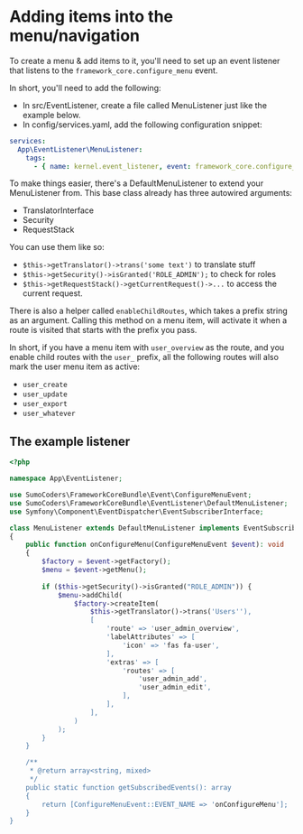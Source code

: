 # Adding items into the menu/navigation

To create a menu & add items to it, you'll need to set up an event listener that listens to the
`framework_core.configure_menu` event.

In short, you'll need to add the following:

* In src/EventListener, create a file called MenuListener just like the example below.
* In config/services.yaml, add the following configuration snippet:

```yml
services:
  App\EventListener\MenuListener:
    tags:
      - { name: kernel.event_listener, event: framework_core.configure_menu, method: onConfigureMenu }
```

To make things easier, there's a DefaultMenuListener to extend your MenuListener from. This base class already has three
autowired arguments:

* TranslatorInterface
* Security
* RequestStack

You can use them like so:

* `$this->getTranslator()->trans('some text')` to translate stuff
* `$this->getSecurity()->isGranted('ROLE_ADMIN');` to check for roles
* `$this->getRequestStack()->getCurrentRequest()->...` to access the current request.

There is also a helper called `enableChildRoutes`, which takes a prefix string as an argument. Calling this method on a
menu item, will activate it when a route is visited that starts with the prefix you pass.

In short, if you have a menu item with `user_overview` as the route, and you enable child routes with the `user_`
prefix, all the following routes will also mark the user menu item as active:

* `user_create`
* `user_update`
* `user_export`
* `user_whatever`

## The example listener

```php
<?php

namespace App\EventListener;

use SumoCoders\FrameworkCoreBundle\Event\ConfigureMenuEvent;
use SumoCoders\FrameworkCoreBundle\EventListener\DefaultMenuListener;
use Symfony\Component\EventDispatcher\EventSubscriberInterface;

class MenuListener extends DefaultMenuListener implements EventSubscriberInterface
{
    public function onConfigureMenu(ConfigureMenuEvent $event): void
    {
        $factory = $event->getFactory();
        $menu = $event->getMenu();
        
        if ($this->getSecurity()->isGranted("ROLE_ADMIN")) {
            $menu->addChild(
                $factory->createItem(
                    $this->getTranslator()->trans('Users''),
                    [
                        'route' => 'user_admin_overview',
                        'labelAttributes' => [
                            'icon' => 'fas fa-user',
                        ],
                        'extras' => [
                            'routes' => [
                                'user_admin_add',
                                'user_admin_edit',
                            ],
                        ],
                    ],
                )
            );
        }
    }

    /**
     * @return array<string, mixed>
     */
    public static function getSubscribedEvents(): array
    {
        return [ConfigureMenuEvent::EVENT_NAME => 'onConfigureMenu'];
    }
}
